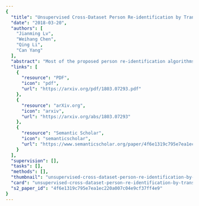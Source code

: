 ```yaml
---
{
  "title": "Unsupervised Cross-Dataset Person Re-identification by Transfer Learning of Spatial-Temporal Patterns",
  "date": "2018-03-20",
  "authors": [
    "Jianming Lv",
    "Weihang Chen",
    "Qing Li",
    "Can Yang"
  ],
  "abstract": "Most of the proposed person re-identification algorithms conduct supervised training and testing on single labeled datasets with small size, so directly deploying these trained models to a large-scale real-world camera network may lead to poor performance due to underfitting. It is challenging to incrementally optimize the models by using the abundant unlabeled data collected from the target domain. To address this challenge, we propose an unsupervised incremental learning algorithm, TFusion, which is aided by the transfer learning of the pedestrians' spatio-temporal patterns in the target domain. Specifically, the algorithm firstly transfers the visual classifier trained from small labeled source dataset to the unlabeled target dataset so as to learn the pedestrians' spatial-temporal patterns. Secondly, a Bayesian fusion model is proposed to combine the learned spatio-temporal patterns with visual features to achieve a significantly improved classifier. Finally, we propose a learning-to-rank based mutual promotion procedure to incrementally optimize the classifiers based on the unlabeled data in the target domain. Comprehensive experiments based on multiple real surveillance datasets are conducted, and the results show that our algorithm gains significant improvement compared with the state-of-art cross-dataset unsupervised person re-identification algorithms.",
  "links": [
    {
      "resource": "PDF",
      "icon": "pdf",
      "url": "https://arxiv.org/pdf/1803.07293.pdf"
    },
    {
      "resource": "arXiv.org",
      "icon": "arxiv",
      "url": "https://arxiv.org/abs/1803.07293"
    },
    {
      "resource": "Semantic Scholar",
      "icon": "semanticscholar",
      "url": "https://www.semanticscholar.org/paper/4f6e1319c795e7ea1ec220a007c04e9cf37ff4e9"
    }
  ],
  "supervision": [],
  "tasks": [],
  "methods": [],
  "thumbnail": "unsupervised-cross-dataset-person-re-identification-by-transfer-learning-of-spatial-temporal-patterns-thumb.jpg",
  "card": "unsupervised-cross-dataset-person-re-identification-by-transfer-learning-of-spatial-temporal-patterns-card.jpg",
  "s2_paper_id": "4f6e1319c795e7ea1ec220a007c04e9cf37ff4e9"
}
---
```


